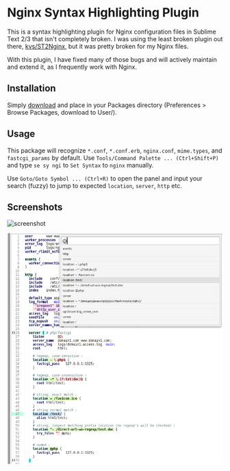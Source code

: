 Nginx Syntax Highlighting Plugin
================================

This is a syntax highlighting plugin for Nginx configuration files in Sublime Text 2/3 that isn't completely broken. I was using the least broken plugin out there, [kvs/ST2Nginx](https://github.com/kvs/ST2Nginx), but it was pretty broken for my Nginx files.

With this plugin, I have fixed many of those bugs and will actively maintain and extend it, as I frequently work with Nginx.

Installation
------------

Simply [download](https://github.com/brandonwamboldt/sublime-nginx/archive/master.zip) and place in your Packages directory (Preferences > Browse Packages, download to User/).

Usage
-----

This package will recognize `*.conf`, `*.conf.erb`, `nginx.conf`, `mime.types`, and `fastcgi_params` by default. 
Use `Tools/Command Palette ... (Ctrl+Shift+P)` and type `se sy ngi` to `Set Syntax` to `nginx` manually.

Use `Goto/Goto Symbol ... (Ctrl+R)` to open the panel and input your search (fuzzy) to jump to expected `location`, `server`, `http` etc.

Screenshots
-----------

![screenshot](screenshot.png?raw=true "Screenshot using SpaceGray theme")

![screenshot](screenshot2-custom-theme.png?raw=true "Screenshot with function list panel, using custom Soda theme")
